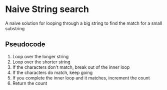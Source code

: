 # Naive String search
A naive solution for looping through a big string to find the match for a small substring

## Pseudocode
1. Loop over the longer string
2. Loop over the shorter string
3. If the characters don't match, break out of the inner loop
4. If the characters do match, keep going
5. If you complete the inner loop and it matches, increment the count
6. Return the count